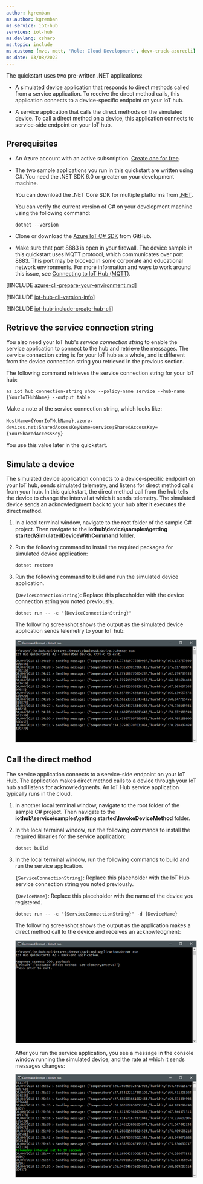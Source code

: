 ```yaml
---
author: kgremban
ms.author: kgremban
ms.service: iot-hub
services: iot-hub
ms.devlang: csharp
ms.topic: include
ms.custom: [mvc, mqtt, 'Role: Cloud Development', devx-track-azurecli]
ms.date: 03/08/2022
---
```


The quickstart uses two pre-written .NET applications:

* A simulated device application that responds to direct methods called from a service application. To receive the direct method calls, this application connects to a device-specific endpoint on your IoT hub.

* A service application that calls the direct methods on the simulated device. To call a direct method on a device, this application connects to service-side endpoint on your IoT hub.

## Prerequisites

* An Azure account with an active subscription. [Create one for free](https://azure.microsoft.com/free/?ref=microsoft.com&utm_source=microsoft.com&utm_medium=docs&utm_campaign=visualstudio).

* The two sample applications you run in this quickstart are written using C#. You need the .NET SDK 6.0 or greater on your development machine.

    You can download the .NET Core SDK for multiple platforms from [.NET](https://dotnet.microsoft.com/download).

    You can verify the current version of C# on your development machine using the following command:

    ```cmd/sh
    dotnet --version
    ```

* Clone or download the [Azure IoT C# SDK](https://github.com/Azure/azure-iot-sdk-csharp) from GitHub.

* Make sure that port 8883 is open in your firewall. The device sample in this quickstart uses MQTT protocol, which communicates over port 8883. This port may be blocked in some corporate and educational network environments. For more information and ways to work around this issue, see [Connecting to IoT Hub (MQTT)](../articles/iot/iot-mqtt-connect-to-iot-hub.md#connecting-to-iot-hub).

[!INCLUDE [azure-cli-prepare-your-environment.md](~/reusable-content/azure-cli/azure-cli-prepare-your-environment-no-header.md)]

[!INCLUDE [iot-hub-cli-version-info](./iot-hub-cli-version-info.md)]

[!INCLUDE [iot-hub-include-create-hub-cli](./iot-hub-include-create-hub-cli.md)]

## Retrieve the service connection string

You also need your IoT hub's _service connection string_ to enable the service application to connect to the hub and retrieve the messages. The service connection string is for your IoT hub as a whole, and is different from the device connection string you retrieved in the previous section.

The following command retrieves the service connection string for your IoT hub:

```azurecli-interactive
az iot hub connection-string show --policy-name service --hub-name {YourIoTHubName} --output table
```

Make a note of the service connection string, which looks like:

   `HostName={YourIoTHubName}.azure-devices.net;SharedAccessKeyName=service;SharedAccessKey={YourSharedAccessKey}`

You use this value later in the quickstart.

## Simulate a device

The simulated device application connects to a device-specific endpoint on your IoT hub, sends simulated telemetry, and listens for direct method calls from your hub. In this quickstart, the direct method call from the hub tells the device to change the interval at which it sends telemetry. The simulated device sends an acknowledgment back to your hub after it executes the direct method.

1. In a local terminal window, navigate to the root folder of the sample C# project. Then navigate to the **iothub\device\samples\getting started\SimulatedDeviceWithCommand** folder.

2. Run the following command to install the required packages for simulated device application:

    ```cmd/sh
    dotnet restore
    ```

3. Run the following command to build and run the simulated device application.

    `{DeviceConnectionString}`: Replace this placeholder with the device connection string you noted previously.

    ```cmd/sh
    dotnet run -- -c "{DeviceConnectionString}"
    ```

    The following screenshot shows the output as the simulated device application sends telemetry to your IoT hub:

    ![Run the simulated device](./media/quickstart-control-device-dotnet/SimulatedDevice-1.png)

## Call the direct method

The service application connects to a service-side endpoint on your IoT Hub. The application makes direct method calls to a device through your IoT hub and listens for acknowledgments. An IoT Hub service application typically runs in the cloud.

1. In another local terminal window, navigate to the root folder of the sample C# project. Then navigate to the **iothub\service\samples\getting started\InvokeDeviceMethod** folder.

2. In the local terminal window, run the following commands to install the required libraries for the service application:

    ```cmd/sh
    dotnet build
    ```

3. In the local terminal window, run the following commands to build and run the service application.

    `{ServiceConnectionString}`: Replace this placeholder with the IoT Hub service connection string you noted previously.

    `{DeviceName}`: Replace this placeholder with the name of the device you registered.

    ```cmd/sh
    dotnet run -- -c "{ServiceConnectionString}" -d {DeviceName}
    ```

    The following screenshot shows the output as the application makes a direct method call to the device and receives an acknowledgment:

    ![Run the service application](./media/quickstart-control-device-dotnet/BackEndApplication.png)

    After you run the service application, you see a message in the console window running the simulated device, and the rate at which it sends messages changes:

    ![Change in simulated client](./media/quickstart-control-device-dotnet/SimulatedDevice-2.png)
